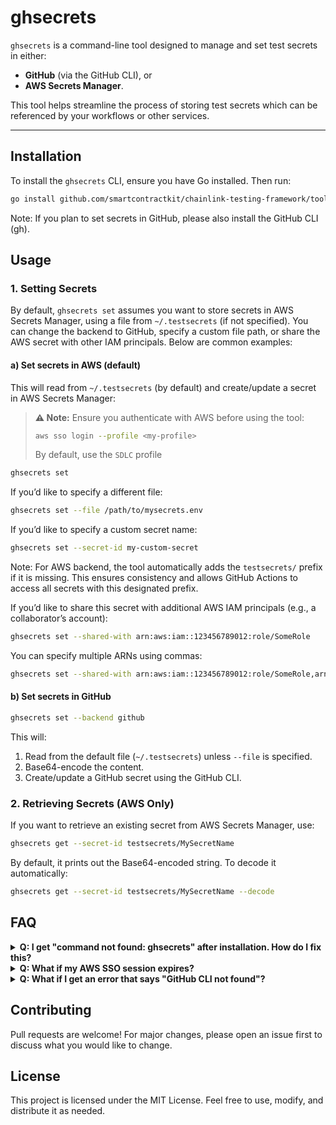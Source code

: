 # ghsecrets

`ghsecrets` is a command-line tool designed to manage and set test secrets in either:

- **GitHub** (via the GitHub CLI), or
- **AWS Secrets Manager**.

This tool helps streamline the process of storing test secrets which can be referenced by your workflows or other services.

---

## Installation

To install the `ghsecrets` CLI, ensure you have Go installed. Then run:

```sh
go install github.com/smartcontractkit/chainlink-testing-framework/tools/ghsecrets@latest
```

Note: If you plan to set secrets in GitHub, please also install the GitHub CLI (gh).

## Usage

### 1. Setting Secrets

By default, `ghsecrets set` assumes you want to store secrets in AWS Secrets Manager, using a file from `~/.testsecrets` (if not specified). You can change the backend to GitHub, specify a custom file path, or share the AWS secret with other IAM principals. Below are common examples:

#### a) Set secrets in AWS (default)

This will read from `~/.testsecrets` (by default) and create/update a secret in AWS Secrets Manager:

> **⚠️ Note:** Ensure you authenticate with AWS before using the tool:
>
> ```sh
> aws sso login --profile <my-profile>
> ```
> By default, use the `SDLC` profile

```sh
ghsecrets set
```

If you’d like to specify a different file:

```sh
ghsecrets set --file /path/to/mysecrets.env
```

If you’d like to specify a custom secret name:

```sh
ghsecrets set --secret-id my-custom-secret
```

Note: For AWS backend, the tool automatically adds the `testsecrets/` prefix if it is missing. This ensures consistency and allows GitHub Actions to access all secrets with this designated prefix.

If you’d like to share this secret with additional AWS IAM principals (e.g., a collaborator’s account):

```sh
ghsecrets set --shared-with arn:aws:iam::123456789012:role/SomeRole
```

You can specify multiple ARNs using commas:

```sh
ghsecrets set --shared-with arn:aws:iam::123456789012:role/SomeRole,arn:aws:iam::345678901234:root
```

#### b) Set secrets in GitHub

```sh
ghsecrets set --backend github
```

This will:
1. Read from the default file (`~/.testsecrets`) unless `--file` is specified.
2. Base64-encode the content.
3. Create/update a GitHub secret using the GitHub CLI.

### 2. Retrieving Secrets (AWS Only)

If you want to retrieve an existing secret from AWS Secrets Manager, use:

```sh
ghsecrets get --secret-id testsecrets/MySecretName
```

By default, it prints out the Base64-encoded string. To decode it automatically:

```sh
ghsecrets get --secret-id testsecrets/MySecretName --decode
```

## FAQ

<details>
<summary><strong>Q: I get "command not found: ghsecrets" after installation. How do I fix this?</strong></summary>

This error typically means the directory where Go installs its binaries is not in your system’s PATH. The binaries are usually installed in `$GOPATH/bin` or `$GOBIN`.

Steps to fix:
1. If you use `asdf`, run:

    ```sh
    asdf reshim golang
    ```

2. Otherwise, add your Go bin directory to PATH manually:
    - Find your Go bin directory:

    ```sh
    echo $(go env GOPATH)/bin
    ```

    - Add it to your shell config (e.g., `~/.bashrc`, `~/.zshrc`):

    ```sh
    export PATH="$PATH:<path-to-go-bin>"
    ```

    - Reload your shell:

    ```sh
    source ~/.bashrc  # or .zshrc, etc.
    ```

3. Alternatively, run the tool using its full path without modifying PATH:

    ```sh
    $(go env GOPATH)/bin/ghsecrets set
    ```

</details>

<details>
<summary><strong>Q: What if my AWS SSO session expires?</strong></summary>

If you see errors like `InvalidGrantException` when setting or retrieving secrets from AWS, your SSO session may have expired. Re-authenticate using:

```sh
aws sso login --profile <my-aws-profile>
```

Then try running `ghsecrets` again.

</details>

<details>
<summary><strong>Q: What if I get an error that says "GitHub CLI not found"?</strong></summary>

For GitHub secrets, this tool requires the GitHub CLI. Please install it first:

```sh
brew install gh
# or
sudo apt-get install gh
```

Then run:

```sh
gh auth login
```

and follow the prompts to authenticate.

</details>

## Contributing

Pull requests are welcome! For major changes, please open an issue first to discuss what you would like to change.

## License

This project is licensed under the MIT License. Feel free to use, modify, and distribute it as needed.

